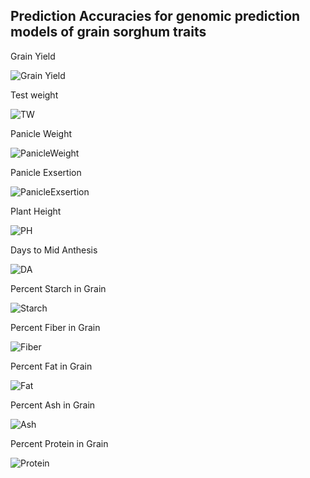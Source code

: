 ## Prediction Accuracies for genomic prediction models of grain sorghum traits


Grain Yield 

![Grain Yield](gy.plot.svg) 

Test weight 

![TW](tw.plot.svg) 

Panicle Weight 

![PanicleWeight](pw.plot.svg) 

Panicle Exsertion 

![PanicleExsertion](ex.plot.svg) 

Plant Height 

![PH](ph.plot.svg)  


Days to Mid Anthesis 

![DA](da.plot.svg) 


Percent Starch in Grain 

![Starch](starch.plot.svg)


Percent Fiber in Grain 

![Fiber](fiber.plot.svg)


Percent Fat in Grain 

![Fat](fat.plot.svg)


Percent Ash in Grain 

![Ash](ash.plot.svg)


Percent Protein in Grain 

![Protein](protein.plot.svg)

